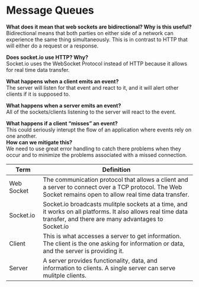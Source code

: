 # Message Queues
__What does it mean that web sockets are bidirectional? Why is this useful?__  
Bidirectional means that both parties on either side of a network can experience the same thing simultaneously. This is in contrast to HTTP that will either do a request or a response.  

__Does socket.io use HTTP? Why?__  
Socket.io uses the WebSocket Protocol instead of HTTP because it allows for real time data transfer.  
 
__What happens when a client emits an event?__  
The server will listen for that event and react to it, and it will alert other clients if it is supposed to.  
 
__What happens when a server emits an event?__  
All of the sockets/clients listening to the server will react to the event.  
  
__What happens if a client “misses” an event?__   
This could seriously interupt the flow of an application where events rely on one another.  
__How can we mitigate this?__  
We need to use great error handling to catch there problems when they occur and to minimize the problems associated with a missed connection.  

|Term | Definition |  
|---|---|
| Web Socket | The communication protocol that allows a client and a server to connect over a TCP protocol. The Web Socket remains open to allow real time data transfer.  |
| Socket.io | Socket.io broadcasts mulitple sockets at a time, and it works on all platforms. It also allows real time data transfer, and there are many advantages to Socket.io  |
| Client | This is what accesses a server to get information. The client is the one asking for information or data, and the server is providing it.  |
| Server | A server provides functionality, data, and information to clients. A single server can serve mulitple clients. |